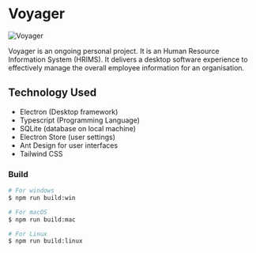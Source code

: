 # Voyager
![Voyager](https://github.com/user-attachments/assets/0ed50c7d-6ea6-419b-b280-6384e1840884)


Voyager is an ongoing personal project. It is an Human Resource Information System (HRIMS). It delivers a desktop software experience to effectively manage the overall employee information for an organisation. 

## Technology Used

- Electron (Desktop framework)
- Typescript (Programming Language)
- SQLite (database on local machine)
- Electron Store (user settings)
- Ant Design for user interfaces
- Tailwind CSS

### Build

```bash
# For windows
$ npm run build:win

# For macOS
$ npm run build:mac

# For Linux
$ npm run build:linux
```
